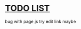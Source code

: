 # [TODO LIST](https://lgiacalo.github.io/findThePrecious/todoList)

bug with page.js
try edit link
maybe